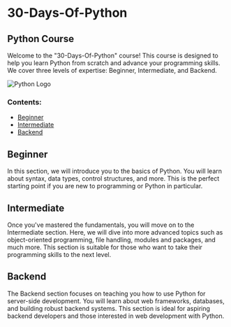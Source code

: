 # 30-Days-Of-Python

## Python Course

Welcome to the "30-Days-Of-Python" course! This course is designed to help you learn Python from scratch and advance your programming skills. We cover three levels of expertise: Beginner, Intermediate, and Backend.

![Python Logo](https://www.python.org/static/community_logos/python-logo-master-v3-TM.png)

### Contents:

- [Beginner](#beginner)
- [Intermediate](#intermediate)
- [Backend](#backend)

## Beginner

In this section, we will introduce you to the basics of Python. You will learn about syntax, data types, control structures, and more. This is the perfect starting point if you are new to programming or Python in particular.


## Intermediate

Once you've mastered the fundamentals, you will move on to the Intermediate section. Here, we will dive into more advanced topics such as object-oriented programming, file handling, modules and packages, and much more. This section is suitable for those who want to take their programming skills to the next level.


## Backend

The Backend section focuses on teaching you how to use Python for server-side development. You will learn about web frameworks, databases, and building robust backend systems. This section is ideal for aspiring backend developers and those interested in web development with Python.



